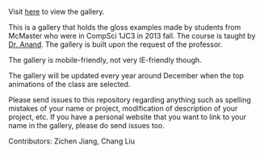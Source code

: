 Visit [here](http://zichenjiang.me/GlossGallery/) to view the gallery.

This is a gallery that holds the gloss examples made by students from McMaster who were in CompSci 1JC3 in 2013 fall.
The course is taught by [Dr. Anand](http://www.cas.mcmaster.ca/~anand/). The gallery is built upon the request of the professor.

The gallery is mobile-friendly, not very IE-friendly though.

The gallery will be updated every year around December when the top animations of the class are selected.

Please send issues to this repository regarding anything such as spelling mistakes of your name or project, modification of description of your project, etc.
If you have a personal website that you want to link to your name in the gallery, please do send issues too.

Contributors: Zichen Jiang, Chang Liu